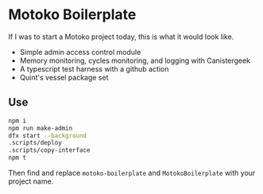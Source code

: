 # Motoko Boilerplate

If I was to start a Motoko project today, this is what it would look like.

- Simple admin access control module
- Memory monitoring, cycles monitoring, and logging with Canistergeek
- A typescript test harness with a github action
- Quint's vessel package set

## Use

```sh
npm i
npm run make-admin
dfx start --background
.scripts/deploy
.scripts/copy-interface
npm t
```

Then find and replace `motoko-boilerplate` and `MotokoBoilerplate` with your project name.
